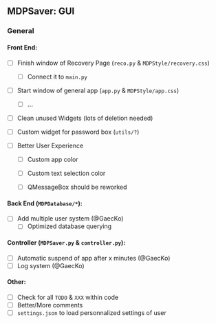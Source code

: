 ## MDPSaver: GUI

### General
#### Front End:
* [ ] Finish window of Recovery Page (`reco.py` & `MDPStyle/recovery.css`)
    * [ ] Connect it to `main.py`

* [ ] Start window of general app (`app.py` & `MDPStyle/app.css`) 
    * [ ] ...

* [ ] Clean unused Widgets (lots of deletion needed)

* [ ] Custom widget for password box (`utils/?`)

* [ ] Better User Experience
    * [ ] Custom app color
    * [ ] Custom text selection color
    * [ ] QMessageBox should be reworked


#### Back End (`MDPDatabase/*`):
* [ ] Add multiple user system (@GaecKo)
    * [  ] Optimized database querying 

#### Controller (`MDPSaver.py` & `controller.py`):
* [ ] Automatic suspend of app after x minutes (@GaecKo)
* [ ] Log system (@GaecKo)

#### Other:
* [ ] Check for all `TODO` & `XXX` within code
* [ ] Better/More comments 
* [ ] `settings.json` to load personnalized settings of user
